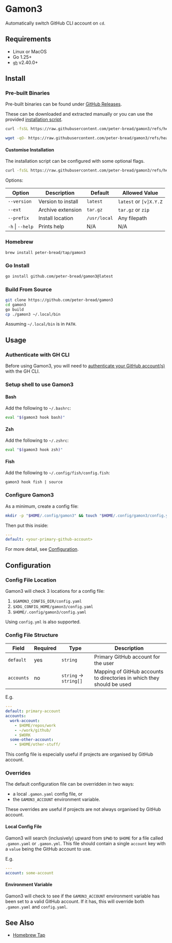 # Gamon3

Automatically switch GitHub CLI account on `cd`.

## Requirements

- Linux or MacOS
- Go 1.25+
- [`gh`](https://cli.github.com/) v2.40.0+

## Install

### Pre-built Binaries

Pre-built binaries can be found under [GitHub Releases](https://github.com/peter-bread/gamon3/releases/latest).

These can be downloaded and extracted manually or you can use the provided
[installation script](./scripts/install).

```bash
curl -fsSL https://raw.githubusercontent.com/peter-bread/gamon3/refs/heads/main/scripts/install | bash
```

```bash
wget -qO- https://raw.githubusercontent.com/peter-bread/gamon3/refs/heads/main/scripts/install | bash
```

#### Customise Installation

The installation script can be configured with some optional flags.

```bash
curl -fsSL https://raw.githubusercontent.com/peter-bread/gamon3/refs/heads/main/scripts/install | bash -s -- --version latest --ext tar.gz --prefix /usr/local
```

Options:

| Option           | Description        | Default      | Allowed Value          |
| ---------------- | ------------------ | ------------ | ---------------------- |
| `--version`      | Version to install | `latest`     | `latest` or `[v]X.Y.Z` |
| `--ext`          | Archive extension  | `tar.gz`     | `tar.gz` or `zip`      |
| `--prefix`       | Install location   | `/usr/local` | Any filepath           |
| `-h` \| `--help` | Prints help        | N/A          | N/A                    |

### Homebrew

```bash
brew install peter-bread/tap/gamon3
```

### Go Install

```bash
go install github.com/peter-bread/gamon3@latest
```

### Build From Source

```bash
git clone https://github.com/peter-bread/gamon3
cd gamon3
go build
cp ./gamon3 ~/.local/bin
```

Assuming `~/.local/bin` is in `PATH`.

## Usage

### Authenticate with GH CLI

Before using Gamon3, you will need to [authenticate your GitHub
account(s)](https://cli.github.com/manual/gh_auth_login) with the GH CLI.

### Setup shell to use Gamon3

#### Bash

Add the following to `~/.bashrc`:

```bash
eval "$(gamon3 hook bash)"
```

#### Zsh

Add the following to `~/.zshrc`:

```bash
eval "$(gamon3 hook zsh)"
```

#### Fish

Add the following to `~/.config/fish/config.fish`:

```fish
gamon3 hook fish | source
```

### Configure Gamon3

As a minimum, create a config file:

```bash
mkdir -p "$HOME/.config/gamon3" && touch "$HOME/.config/gamon3/config.yaml"
```

Then put this inside:

```yaml
---
default: <your-primary-github-account>
```

For more detail, see [Configuration](#configuration).

## Configuration

### Config File Location

Gamon3 will check 3 locations for a config file:

1. `$GAMON3_CONFIG_DIR/config.yaml`
1. `$XDG_CONFIG_HOME/gamon3/config.yaml`
1. `$HOME/.config/gamon3/config.yaml`

Using `config.yml` is also supported.

### Config File Structure

| Field      | Required | Type                   | Description                                                            |
| ---------- | -------- | ---------------------- | ---------------------------------------------------------------------- |
| `default`  | yes      | `string`               | Primary GitHub account for the user                                    |
| `accounts` | no       | `string` -> `string[]` | Mapping of GitHub accounts to directories in which they should be used |

E.g.

```yaml
---
default: primary-account
accounts:
  work-account:
    - $HOME/repos/work
    - ~/work/github/
    - $WORK
  some-other-account:
    - $HOME/other-stuff/
```

This config file is especially useful if projects are organised by GitHub
account.

### Overrides

The default configuration file can be overridden in two ways:

- a local `.gamon.yaml` config file, or
- the `GAMON3_ACCOUNT` environment variable.

These overrides are useful if projects are not always organised by GitHub
account.

#### Local Config File

Gamon3 will search (inclusively) upward from `$PWD` to `$HOME` for a file
called `.gamon.yaml` or `.gamon.yml`. This file should contain a single
`account` key with a `value` being the GitHub account to use.

E.g.

```yaml
---
account: some-account
```

#### Environment Variable

Gamon3 will check to see if the `GAMON3_ACCOUNT` environment variable has been
set to a valid GitHub account. If it has, this will override both `.gamon.yaml`
and `config.yaml`.

## See Also

- [Homebrew Tap](https://github.com/peter-bread/homebrew-tap)

